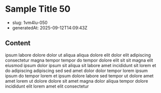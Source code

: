 # Sample Title 50

- slug: 1vm4lu-050
- generatedAt: 2025-09-12T14:09:43Z

## Content
ipsum labore dolore dolor ut aliqua aliqua dolore elit dolor elit adipiscing consectetur magna tempor tempor do tempor dolore elit sit sit magna elit eiusmod ipsum dolor ipsum sit aliqua sit labore amet incididunt sit lorem et do adipiscing adipiscing sed sed amet dolor dolor tempor lorem ipsum ipsum do tempor lorem et ipsum dolore labore sed tempor ut dolore amet amet lorem ut dolore dolore sit amet magna dolor aliqua tempor dolore incididunt elit lorem amet elit consectetur
